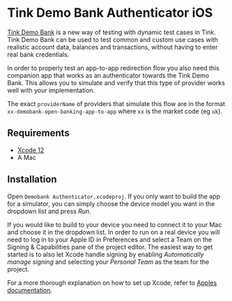 # Tink Demo Bank Authenticator iOS
[Tink Demo Bank](https://docs.tink.com/resources/aggregation/test-providers) is a new way of testing with dynamic test cases in Tink. Tink Demo Bank can be used to test common and custom use cases with realistic account data, balances and transactions, without having to enter real bank credentials.

In order to properly test an app-to-app redirection flow you also need this companion app that works as an authenticator towards the Tink Demo Bank. This allows you to simulate and verify that this type of provider works well with your implementation. 

The exact `providerName` of providers that simulate this flow are in the format `xx-demobank-open-banking-app-to-app` where `xx` is the market code (eg `uk`). 

## Requirements 
- [Xcode 12](https://apps.apple.com/us/app/xcode/id497799835?mt=12)
- A Mac 

## Installation

Open `Demobank Authenticator.xcodeproj`. If you only want to build the app for a simulator, you can simply choose the device model you want in the dropdown list and press _Run_. 

If you would like to build to your device you need to connect it to your Mac and choose it in the dropdown list. In order to run on a real device you will need to log in to your Apple ID in Preferences and select a Team on the Signing & Capabilities pane of the project editor. The easiest way to get started is to also let Xcode handle signing by enabling _Automatically manage signing_ and selecting your _Personal Team_ as the team for the project. 

For a more thorough explanation on how to set up Xcode, refer to [Apples documentation](https://developer.apple.com/documentation/xcode/running_your_app_in_the_simulator_or_on_a_device). 